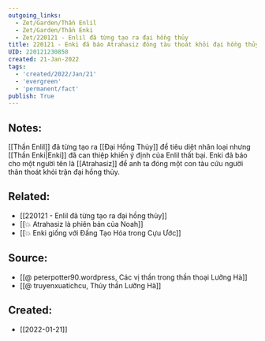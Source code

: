 ```yaml
---
outgoing_links:
  - Zet/Garden/Thần Enlil
  - Zet/Garden/Thần Enki
  - Zet/220121 - Enlil đã từng tạo ra đại hồng thủy
title: 220121 - Enki đã báo Atrahasiz đóng tàu thoát khỏi đại hồng thủy
UID: 220121230850
created: 21-Jan-2022
tags:
  - 'created/2022/Jan/21'
  - 'evergreen'
  - 'permanent/fact'
publish: True
---
```

## Notes:
[[Thần Enlil]] đã từng tạo ra [[Đại Hồng Thủy]] để tiêu diệt nhân loại nhưng [[Thần Enki|Enki]] đã can thiệp khiến ý định của Enlil thất bại. Enki đã báo cho một người tên là [[Atrahasiz]] để anh ta đóng một con tàu cứu người thân thoát khỏi trận đại hồng thủy.

## Related:
- [[220121 - Enlil đã từng tạo ra đại hồng thủy]]
- [[💥 Atrahasiz là phiên bản của Noah]]
- [[💥 Enki giống với Đấng Tạo Hóa trong Cựu Ước]]
## Source:
- [[@ peterpotter90.wordpress, Các vị thần trong thần thoại Lưỡng Hà]]
- [[@ truyenxuatichcu, Thủy thần Lưỡng Hà]]


## Created:
- [[2022-01-21]]
